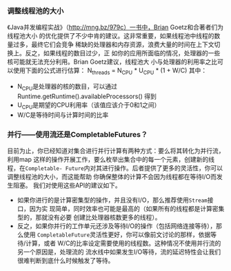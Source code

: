 ### 调整线程池的大小
《Java并发编程实战》（http://mng.bz/979c）一书中，Brian Goetz和合著者们为线程池大小
的优化提供了不少中肯的建议。这非常重要，如果线程池中线程的数量过多，最终它们会竞争
稀缺的处理器和内存资源，浪费大量的时间在上下文切换上。反之，如果线程的数目过少，正
如你的应用所面临的情况，处理器的一些核可能就无法充分利用。Brian Goetz建议，线程池大
小与处理器的利用率之比可以使用下面的公式进行估算：
N<sub>threads</sub> = N<sub>CPU</sub> * U<sub>CPU</sub> * (1 + W/C)
其中：
* N<sub>CPU</sub>是处理器的核的数目，可以通过Runtime.getRuntime().availableProcessors()
得到
* U<sub>CPU</sub>是期望的CPU利用率（该值应该介于0和1之间）
* W/C是等待时间与计算时间的比率


### 并行——使用流还是CompletableFutures？
目前为止，你已经知道对集合进行并行计算有两种方式：要么将其转化为并行流，利用map
这样的操作开展工作，要么枚举出集合中的每一个元素，创建新的线程，在`Completable-
Future`内对其进行操作。后者提供了更多的灵活性，你可以调整线程池的大小，而这能帮助
你确保整体的计算不会因为线程都在等待I/O而发生阻塞。
我们对使用这些API的建议如下。
* 如果你进行的是计算密集型的操作，并且没有I/O，那么推荐使用`Stream`接口，因为实
现简单，同时效率也可能是最高的（如果所有的线程都是计算密集型的，那就没有必要
创建比处理器核数更多的线程）。
* 反之，如果你并行的工作单元还涉及等待I/O的操作（包括网络连接等待），那么使用
`CompletableFuture`灵活性更好，你可以像前文讨论的那样，依据等待/计算，或者
W/C的比率设定需要使用的线程数。这种情况不使用并行流的另一个原因是，处理流的
流水线中如果发生I/O等待，流的延迟特性会让我们很难判断到底什么时候触发了等待。
